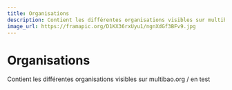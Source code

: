 ```yaml
---
title: Organisations
description: Contient les différentes organisations visibles sur multibao.org
image_url: https://framapic.org/D1KX36rxUyu1/ngnXdGf3BFv9.jpg
---
```


# Organisations

Contient les différentes organisations visibles sur multibao.org / en test
